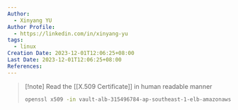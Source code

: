 ```yaml
---
Author:
  - Xinyang YU
Author Profile:
  - https://linkedin.com/in/xinyang-yu
tags:
  - linux
Creation Date: 2023-12-01T12:06:25+08:00
Last Date: 2023-12-01T12:06:25+08:00
References:
---
```

>[!note] Read the [[X.509 Certificate]] in human readable manner
>```bash
>openssl x509 -in vault-alb-315496784-ap-southeast-1-elb-amazonaws-com.pem -text -noout
>```